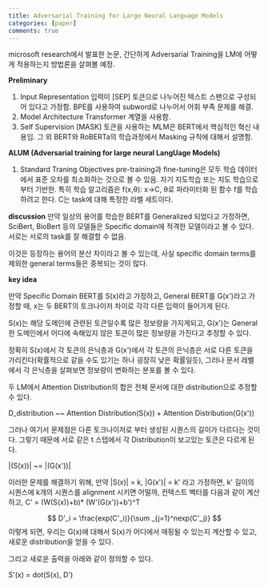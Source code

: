 ```yaml
---
title: Adversarial Training for Large Neural Language Models
categories: [paper]
comments: true
---
```

microsoft research에서 발표한 논문, 간단하게 Adversarial Training을 LM에 어떻게 적용하는지 방법론을 살펴볼 예정.



**Preliminary**

1. Input Representation
   입력이 [SEP] 토큰으로 나누어진 텍스트 스팬으로 구성되어 있다고 가정함. BPE를 사용하여 subword로 나누어서 어휘 부족 문제를 해결.
2. Model Architecture
   Transformer 계열을 사용함.
3. Self Supervision
   [MASK] 토큰을 사용하는 MLM은 BERT에서 핵심적인 혁신 내용임. 그 외 BERT와 RoBERTa의 학습과정에서 Masking 규칙에 대해서 설명함.



**ALUM (Adversarial training for large neural LangUage Models)**

1. Standard Traning Objectives
   pre-training과 fine-tuning은 모두 학습 데이터에서 표준 오차를 최소화하는 것으로 볼 수 있음. 자기 지도학습 또는 지도 학습으로 부터 기반한.
   특히 학습 알고리즘은 f(x,θ): x->C,  θ로 파라미터화 된 함수 f를 학습하려고 한다. C는 task에 대해 특정한 라벨 세트이다.

**discussion**
만약 일상의 용어를 학습한 BERT를 Generalized 되었다고 가정하면, SciBert, BioBert 등의 모델들은 Specific domain에 적격한 모델이라고 볼 수 있다. 서로는 서로의 task를 잘 해결할 수 없음.

이것은 등장하는 용어의 분산 차이라고 볼 수 있는데, 사실 specific domain terms를 제외한 general terms들은 중복되는 것이 많다.



**key idea**

만약 Specific Domain BERT를 S(x)라고 가정하고, General BERT를 G(x')라고 가정할 때, x는 두 BERT의 토크나이저 차이로 각각 다른 입력이 들어가게 된다.

S(x)는 해당 도메인에 관련된 토큰일수록 많은 정보량을 가지게되고, G(x')는 General한 도메인에서 어디에 속해있지 않은 토큰이 많은 정보량을 가진다고 추정할 수 있다.

정확히 S(x)에서 각 토큰의 은닉층과 G(x')에서 각 토큰의 은닉층은 서로 다른 토큰을 가리킨다(확률적으로 같을 수도 있기는 하나 굉장히 낮은 확률일듯), 그러나 문서 레벨에서 각 은닉층을 살펴보면 정보량이 변화하는 분포를 볼 수 있다.

두 LM에서 Attention Distribution의 합은 전체 문서에 대한 distribution으로 추정할 수 있다. 

D_distribution ~~ Attention Distribution(S(x)) + Attention Distribution(G(x'))



그러나 여기서 문제점은 다른 토크나이저로 부터 생성된 시퀀스의 길이가 다르다는 것이다. 그렇기 때문에 서로 같은 t 스텝에서 각 Distribution이 보고있는 토큰은 다르게 된다.

|(S(x))| ~= |(G(x'))|



이러한 문제를 해결하기 위해, 만약 |S(x)| = k, |G(x')| = k' 라고 가정하면, k' 길이의 시퀀스에 k개의 시퀀스를 alignment 시키면 어떨까, 컨텍스트 벡터를 다음과 같이 계산하고, C' = (W(S(x))+b)* (W'(G(x'))+b')^T


$$
D'_i = \frac{exp(C'_i)}{\sum _{j=1}^nexp(C'_j)}
$$
이렇게 되면, 우리는 G(x)에 대해서 S(x)가 어디에서 매핑될 수 있는지 계산할 수 있고, 새로운 distribution을 얻을 수 있다.

그리고 새로운 출력을 아래와 같이 정의할 수 있다.

S'(x) = dot(S(x), D')